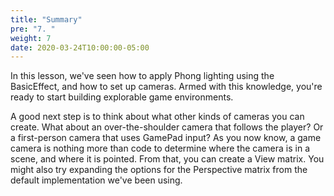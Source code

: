 ```yaml
---
title: "Summary"
pre: "7. "
weight: 7
date: 2020-03-24T10:00:00-05:00
---
```


In this lesson, we've seen how to apply Phong lighting using the BasicEffect, and how to set up cameras.  Armed with this knowledge, you're ready to start building explorable game environments.

A good next step is to think about what other kinds of cameras you can create.  What about an over-the-shoulder camera that follows the player?  Or a first-person camera that uses GamePad input?  As you now know, a game camera is nothing more than code to determine where the camera is in a scene, and where it is pointed.  From that, you can create a View matrix.  You might also try expanding the options for the Perspective matrix from the default implementation we've been using.